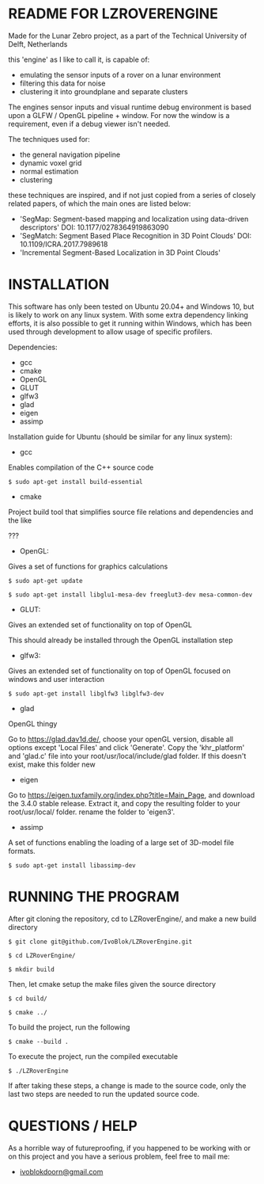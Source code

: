README FOR LZROVERENGINE 
====================================

Made for the Lunar Zebro project, as a part of the Technical University of Delft, Netherlands

this 'engine' as I like to call it, is capable of:
 - emulating the sensor inputs of a rover on a lunar environment 
 - filtering this data for noise
 - clustering it into groundplane and separate clusters

The engines sensor inputs and visual runtime debug environment is based upon a GLFW / OpenGL pipeline + window. For now the window is a requirement, even if a debug viewer isn't needed.

The techniques used for:
 - the general navigation pipeline
 - dynamic voxel grid
 - normal estimation
 - clustering

these techniques are inspired, and if not just copied from a series of closely related papers, of which the main ones are listed below:
 - 'SegMap: Segment-based mapping and localization using data-driven descriptors' DOI: 10.1177/0278364919863090
 - 'SegMatch: Segment Based Place Recognition in 3D Point Clouds' DOI: 10.1109/ICRA.2017.7989618
 - 'Incremental Segment-Based Localization in 3D Point Clouds' 

INSTALLATION
====================================

This software has only been tested on Ubuntu 20.04+ and Windows 10, but is likely to work on any linux system.
With some extra dependency linking efforts, it is also possible to get it running within Windows, which has been used through development to allow usage of specific profilers.

Dependencies:
 - gcc
 - cmake
 - OpenGL
 - GLUT
 - glfw3
 - glad
 - eigen
 - assimp

Installation guide for Ubuntu (should be similar for any linux system):
 - gcc

Enables compilation of the C++ source code

```$ sudo apt-get install build-essential ```
 - cmake

Project build tool that simplifies source file relations and dependencies and the like

???
 - OpenGL:

Gives a set of functions for graphics calculations

```$ sudo apt-get update```

```$ sudo apt-get install libglu1-mesa-dev freeglut3-dev mesa-common-dev```
 - GLUT:

Gives an extended set of functionality on top of OpenGL

This should already be installed through the OpenGL installation step
 - glfw3:

Gives an extended set of functionality on top of OpenGL focused on windows and user interaction

```$ sudo apt-get install libglfw3 libglfw3-dev``` 
 - glad

OpenGL thingy

Go to https://glad.dav1d.de/, choose your openGL version, disable all options except 'Local Files' and click 'Generate'. Copy the 'khr_platform' and 'glad.c' file into your root/usr/local/include/glad folder. If this doesn't exist, make this folder new
 - eigen

Go to https://eigen.tuxfamily.org/index.php?title=Main_Page, and download the 3.4.0 stable release. Extract it, and copy the resulting folder to your root/usr/local/ folder. rename the folder to 'eigen3'.
 - assimp

A set of functions enabling the loading of a large set of 3D-model file formats.

```$ sudo apt-get install libassimp-dev```

RUNNING THE PROGRAM
====================================

After git cloning the repository, cd to LZRoverEngine/, and make a new build directory

```$ git clone git@github.com/IvoBlok/LZRoverEngine.git```

```$ cd LZRoverEngine/```

```$ mkdir build```

Then, let cmake setup the make files given the source directory

```$ cd build/```

```$ cmake ../```

To build the project, run the following

```$ cmake --build .```

To execute the project, run the compiled executable

```$ ./LZRoverEngine```

If after taking these steps, a change is made to the source code, only the last two steps are needed to run the updated source code.

QUESTIONS / HELP
====================================

As a horrible way of futureproofing, if you happened to be working with or on this project and you have a serious problem, feel free to mail me:
 - ivoblokdoorn@gmail.com
